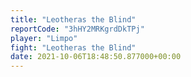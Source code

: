```yaml
---
title: "Leotheras the Blind"
reportCode: "3hHY2MRKgrdDkTPj"
player: "Limpo"
fight: "Leotheras the Blind"
date: 2021-10-06T18:48:50.877000+00:00
---
```

